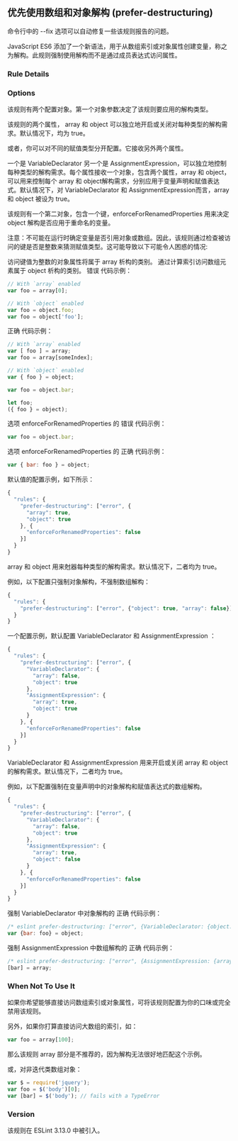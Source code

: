 ## 优先使用数组和对象解构 (prefer-destructuring)

命令行中的 --fix 选项可以自动修复一些该规则报告的问题。

JavaScript ES6 添加了一个新语法，用于从数组索引或对象属性创建变量，称之为解构。此规则强制使用解构而不是通过成员表达式访问属性。

### Rule Details
### Options
该规则有两个配置对象。第一个对象参数决定了该规则要应用的解构类型。

该规则的两个属性， array 和 object 可以独立地开启或关闭对每种类型的解构需求。默认情况下，均为 true。

或者，你可以对不同的赋值类型分开配置。它接收另外两个属性。

一个是 VariableDeclarator 另一个是 AssignmentExpression，可以独立地控制每种类型的解构需求。每个属性接收一个对象，包含两个属性，array 和 object，可以用来控制每个 array 和 object解构需求，分别应用于变量声明和赋值表达式。默认情况下，对 VariableDeclarator 和 AssignmentExpression而言，array 和 object 被设为 true。

该规则有一个第二对象，包含一个键，enforceForRenamedProperties 用来决定 object 解构是否应用于重命名的变量。

注意：不可能在运行时确定变量是否引用对象或数组。因此，该规则通过检查被访问的键是否是整数来猜测赋值类型。这可能导致以下可能令人困惑的情况:

访问键值为整数的对象属性将属于 array 析构的类别。
通过计算索引访问数组元素属于 object 析构的类别。
错误 代码示例：
```js
// With `array` enabled
var foo = array[0];

// With `object` enabled
var foo = object.foo;
var foo = object['foo'];
```

正确 代码示例：
```js
// With `array` enabled
var [ foo ] = array;
var foo = array[someIndex];

// With `object` enabled
var { foo } = object;

var foo = object.bar;

let foo;
({ foo } = object);
```

选项 enforceForRenamedProperties 的 错误 代码示例：
```js
var foo = object.bar;
```

选项 enforceForRenamedProperties 的 正确 代码示例：
```js
var { bar: foo } = object;
```

默认值的配置示例，如下所示：
```js
{
  "rules": {
    "prefer-destructuring": ["error", {
      "array": true,
      "object": true
    }, {
      "enforceForRenamedProperties": false
    }]
  }
}
```

array 和 object 用来尅器每种类型的解构需求。默认情况下，二者均为 true。

例如，以下配置只强制对象解构，不强制数组解构：
```js
{
  "rules": {
    "prefer-destructuring": ["error", {"object": true, "array": false}]
  }
}
```

一个配置示例，默认配置 VariableDeclarator 和 AssignmentExpression ：
```js
{
  "rules": {
    "prefer-destructuring": ["error", {
      "VariableDeclarator": {
        "array": false,
        "object": true
      },
      "AssignmentExpression": {
        "array": true,
        "object": true
      }
    }, {
      "enforceForRenamedProperties": false
    }]
  }
}
```

VariableDeclarator 和 AssignmentExpression 用来开启或关闭 array 和 object 的解构需求。默认情况下，二者均为 true。

例如，以下配置强制在变量声明中的对象解构和赋值表达式的数组解构。
```js
{
  "rules": {
    "prefer-destructuring": ["error", {
      "VariableDeclarator": {
        "array": false,
        "object": true
      },
      "AssignmentExpression": {
        "array": true,
        "object": false
      }
    }, {
      "enforceForRenamedProperties": false
    }]
  }
}
```

强制 VariableDeclarator 中对象解构的 正确 代码示例：
```js
/* eslint prefer-destructuring: ["error", {VariableDeclarator: {object: true}}] */
var {bar: foo} = object;
```

强制 AssignmentExpression 中数组解构的 正确 代码示例：
```js
/* eslint prefer-destructuring: ["error", {AssignmentExpression: {array: true}}] */
[bar] = array;
```

### When Not To Use It
如果你希望能够直接访问数组索引或对象属性，可将该规则配置为你的口味或完全禁用该规则。

另外，如果你打算直接访问大数组的索引，如：
```js
var foo = array[100];
```

那么该规则 array 部分是不推荐的，因为解构无法很好地匹配这个示例。

或，对非迭代类数组对象：
```js
var $ = require('jquery');
var foo = $('body')[0];
var [bar] = $('body'); // fails with a TypeError
```

### Version
该规则在 ESLint 3.13.0 中被引入。

